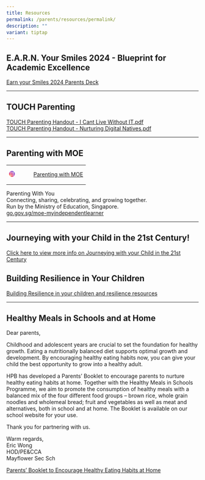 ```yaml
---
title: Resources
permalink: /parents/resources/permalink/
description: ""
variant: tiptap
---
```

<h2>E.A.R.N. Your Smiles 2024 - Blueprint for Academic Excellence</h2>
<p><a href="https://for.edu.sg/earn-your-smiles2024parents" rel="noopener nofollow" target="_blank">Earn your Smiles 2024 Parents Deck</a>
</p>
<hr>
<h2>TOUCH Parenting</h2>
<p><a href="/files/IT.pdf" rel="noopener noreferrer nofollow" target="_blank">TOUCH Parenting Handout - I Cant Live Without IT.pdf</a>
<br><a href="/files/TOUCH.pdf" rel="noopener noreferrer nofollow" target="_blank">TOUCH Parenting Handout - Nurturing Digital Natives.pdf</a>
</p>
<hr>
<h2>Parenting with MOE</h2>
<table style="minWidth: 50px">
<colgroup>
<col>
<col>
</colgroup>
<tbody>
<tr>
<td rowspan="1" colspan="1">
<div class="isomer-image-wrapper">
<img style="width: 30%;" height="auto" width="100%" alt="" src="/images/icon_instagram.svg">
</div>
</td>
<td rowspan="1" colspan="1">
<p><a href="https://www.instagram.com/parentingwith.moesg/" rel="noopener noreferrer nofollow" target="_blank">Parenting with MOE</a>
</p>
</td>
</tr>
</tbody>
</table>
<p>Parenting With You
<br>Connecting, sharing, celebrating, and growing together.
<br>Run by the Ministry of Education, Singapore.
<br><a href="https://go.gov.sg/moe-myindependentlearner" rel="noopener noreferrer nofollow" target="_blank">go.gov.sg/moe-myindependentlearner</a>
</p>
<hr>
<h2>Journeying with your Child in the 21st Century!</h2>
<p><a href="/files/Journey.pdf" rel="noopener noreferrer nofollow" target="_blank">Click here to view more info on Journeying with your Child in the 21st Century</a>
</p>
<h2>Building Resilience in Your Children</h2>
<p><a href="/files/resilience.pdf" rel="noopener noreferrer nofollow" target="_blank">Building Resilience in your children and resilience resources</a>
</p>
<hr>
<h2>Healthy Meals in Schools and at Home</h2>
<p>Dear parents,</p>
<p>Childhood and adolescent years are crucial to set the foundation for healthy
growth. Eating a nutritionally balanced diet supports optimal growth and
development. By encouraging healthy eating habits now, you can give your
child the best opportunity to grow into a healthy adult.</p>
<p>HPB has developed a Parents’ Booklet to encourage parents to nurture healthy
eating habits at home. Together with the Healthy Meals in Schools Programme,
we aim to promote the consumption of healthy meals with a balanced mix
of the four different food groups – brown rice, whole grain noodles and
wholemeal bread; fruit and vegetables as well as meat and alternatives,
both in school and at home. The Booklet is available on our school website
for your use.</p>
<p>Thank you for partnering with us.</p>
<p>Warm regards,
<br>Eric Wong
<br>HOD/PE&amp;CCA
<br>Mayflower Sec Sch</p>
<p><a href="/files/hpb.pdf" rel="noopener noreferrer nofollow" target="_blank">Parents’ Booklet to Encourage Healthy Eating Habits at Home</a>
</p>